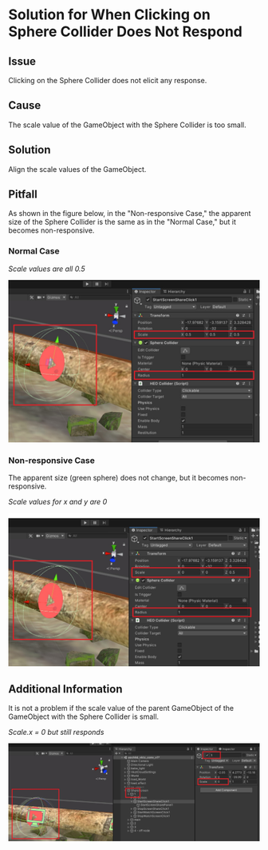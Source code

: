 # Solution for When Clicking on Sphere Collider Does Not Respond

## Issue
Clicking on the Sphere Collider does not elicit any response.

## Cause
The scale value of the GameObject with the Sphere Collider is too small.

## Solution
Align the scale values of the GameObject.

## Pitfall
As shown in the figure below, in the "Non-responsive Case," the apparent size of the Sphere Collider is the same as in the "Normal Case," but it becomes non-responsive.

### Normal Case

*Scale values are all 0.5*

![SphereCollider_1](img/SphereCollider_1.jpg)

### Non-responsive Case

The apparent size (green sphere) does not change, but it becomes non-responsive.

*Scale values for x and y are 0*

![SphereCollider_2](img/SphereCollider_2.jpg)

## Additional Information
It is not a problem if the scale value of the parent GameObject of the GameObject with the Sphere Collider is small.

*Scale.x = 0 but still responds*

![SphereCollider_3](img/SphereCollider_3.jpg)